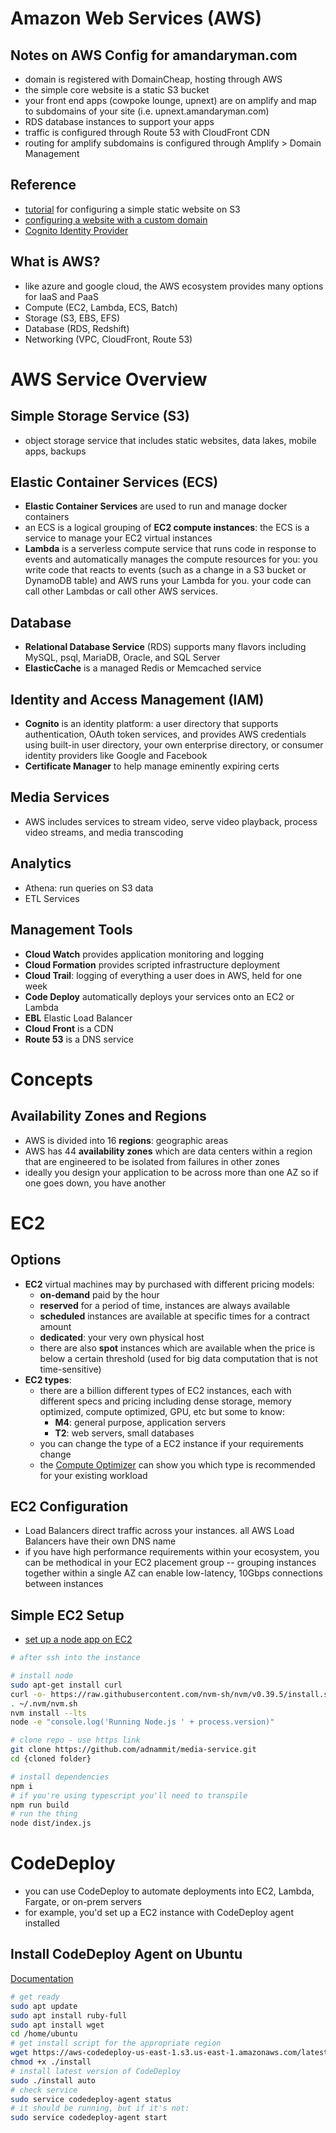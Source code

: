 # Amazon Web Services (AWS)

## Notes on AWS Config for amandaryman.com
* domain is registered with DomainCheap, hosting through AWS
* the simple core website is a static S3 bucket
* your front end apps (cowpoke lounge, upnext) are on amplify and map to subdomains of your site (i.e. upnext.amandaryman.com)
* RDS database instances to support your apps
* traffic is configured through Route 53 with CloudFront CDN
* routing for amplify subdomains is configured through Amplify > Domain Management



## Reference
* [tutorial](https://docs.aws.amazon.com/AmazonS3/latest/userguide/HostingWebsiteOnS3Setup.html) for configuring a simple static website on S3
* [configuring a website with a custom domain](https://docs.aws.amazon.com/AmazonS3/latest/userguide/website-hosting-custom-domain-walkthrough.html)
* [Cognito Identity Provider](https://docs.aws.amazon.com/cognito/latest/developerguide/what-is-amazon-cognito.html)

## What is AWS?
* like azure and google cloud, the AWS ecosystem provides many options for IaaS and PaaS
* Compute (EC2, Lambda, ECS, Batch)
* Storage (S3, EBS, EFS)
* Database (RDS, Redshift)
* Networking (VPC, CloudFront, Route 53)

# AWS Service Overview

## Simple Storage Service (S3)
* object storage service that includes static websites, data lakes, mobile apps, backups

## Elastic Container Services (ECS)
* **Elastic Container Services** are used to run and manage docker containers
* an ECS is a logical grouping of **EC2 compute instances**: the ECS is a service to manage your EC2 virtual instances
* **Lambda** is a serverless compute service that runs code in response to events and automatically manages the compute resources for you: you write code that reacts to events (such as a change in a S3 bucket or DynamoDB table) and AWS runs your Lambda for you. your code can call other Lambdas or call other AWS services.

## Database 
* **Relational Database Service** (RDS) supports many flavors including MySQL, psql, MariaDB, Oracle, and SQL Server
* **ElasticCache** is a managed Redis or Memcached service

## Identity and Access Management (IAM)
* **Cognito** is an identity platform: a user directory that supports authentication, OAuth token services, and provides AWS credentials using built-in user directory, your own enterprise directory, or consumer identity providers like Google and Facebook
* **Certificate Manager** to help manage eminently expiring certs

## Media Services
* AWS includes services to stream video, serve video playback, process video streams, and media transcoding

## Analytics
* Athena: run queries on S3 data
* ETL Services

## Management Tools
* **Cloud Watch** provides application monitoring and logging
* **Cloud Formation** provides scripted infrastructure deployment
* **Cloud Trail**: logging of everything a user does in AWS, held for one week
* **Code Deploy** automatically deploys your services onto an EC2 or Lambda
* **EBL** Elastic Load Balancer
* **Cloud Front** is a CDN
* **Route 53** is a DNS service


# Concepts

## Availability Zones and Regions
* AWS is divided into 16 **regions**: geographic areas
* AWS has 44 **availability zones** which are data centers within a region that are engineered to be isolated from failures in other zones
* ideally you design your application to be across more than one AZ so if one goes down, you have another 

# EC2

## Options
* **EC2** virtual machines may by purchased with different pricing models:
	* **on-demand** paid by the hour
	* **reserved** for a period of time, instances are always available
	* **scheduled** instances are available at specific times for a contract amount
	* **dedicated**: your very own physical host
	* there are also **spot** instances which are available when the price is below a certain threshold (used for big data computation that is not time-sensitive)
* **EC2 types**: 
	* there are a billion different types of EC2 instances, each with different specs and pricing including dense storage, memory optimized, compute optimized, GPU, etc but some to know:
		* **M4**: general purpose, application servers
		* **T2**: web servers, small databases
	* you can change the type of a EC2 instance if your requirements change
	* the [Compute Optimizer](https://docs.aws.amazon.com/AWSEC2/latest/UserGuide/ec2-instance-recommendations.html) can show you which type is recommended for your existing workload


## EC2 Configuration
* Load Balancers direct traffic across your instances. all AWS Load Balancers have their own DNS name
* if you have high performance requirements within your ecosystem, you can be methodical in your EC2 placement group -- grouping instances together within a single AZ can enable low-latency, 10Gbps connections between instances

## Simple EC2 Setup
* [set up a node app on EC2](https://docs.aws.amazon.com/sdk-for-javascript/v2/developer-guide/setting-up-node-on-ec2-instance.html)
```bash
# after ssh into the instance

# install node
sudo apt-get install curl
curl -o- https://raw.githubusercontent.com/nvm-sh/nvm/v0.39.5/install.sh | bash
. ~/.nvm/nvm.sh
nvm install --lts
node -e "console.log('Running Node.js ' + process.version)"

# clone repo - use https link
git clone https://github.com/adnammit/media-service.git
cd {cloned folder}

# install dependencies
npm i
# if you're using typescript you'll need to transpile
npm run build
# run the thing
node dist/index.js

```


# CodeDeploy
* you can use CodeDeploy to automate deployments into EC2, Lambda, Fargate, or on-prem servers
* for example, you'd set up a EC2 instance with CodeDeploy agent installed

## Install CodeDeploy Agent on Ubuntu
[Documentation](https://docs.aws.amazon.com/codedeploy/latest/userguide/codedeploy-agent-operations-install-ubuntu.html)

```bash
# get ready
sudo apt update
sudo apt install ruby-full
sudo apt install wget
cd /home/ubuntu
# get install script for the appropriate region
wget https://aws-codedeploy-us-east-1.s3.us-east-1.amazonaws.com/latest/install
chmod +x ./install
# install latest version of CodeDeploy
sudo ./install auto
# check service 
sudo service codedeploy-agent status
# it should be running, but if it's not:
sudo service codedeploy-agent start
```
